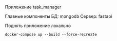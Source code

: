 Приложение task_manager 

Главные компоненты
БД: mongodb
Сервер: fastapi





Поднять приложение локально
```
docker-compose up --build --force-recreate
```



